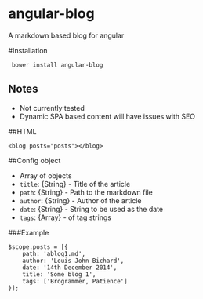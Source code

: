 angular-blog
============

A markdown based blog for angular

#Installation

     bower install angular-blog

## Notes

* Not currently tested
* Dynamic SPA based content will have issues with SEO

##HTML

    <blog posts="posts"></blog>

##Config object

* Array of objects
* `title`: {String} - Title of the article
* `path`: {String} - Path to the markdown file
* `author`: {String} - Author of the article
* `date`: {String} - String to be used as the date
* `tags`: {Array} - of tag strings

###Example

	$scope.posts = [{
        path: 'ablog1.md',
        author: 'Louis John Bichard',
        date: '14th December 2014',
        title: 'Some blog 1',
        tags: ['Brogrammer, Patience']
    }];